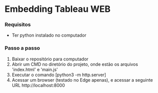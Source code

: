 # Embedding Tableau WEB


### Requisitos
* Ter python instalado no computador

### Passo a passo
1. Baixar o repositório para computador
2. Abrir um CMD no diretório do projeto, onde estão os arquivos 'index.html' e 'main.js'
3. Executar o comando [python3 -m http.server]
4. Acessar um browser (testado no Edge apenas), e acessar a seguinte URL http://localhost:8000
